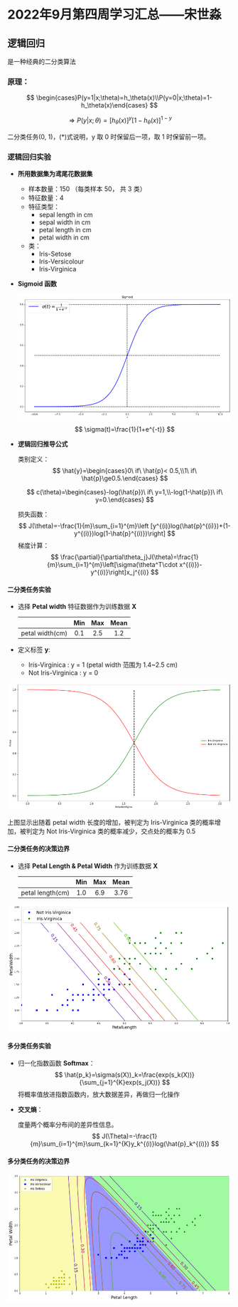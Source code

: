 # 2022年9月第四周学习汇总——宋世淼

## 逻辑回归

是一种经典的二分类算法

### 原理：

$$
\begin{cases}P(y=1|x;\theta)=h_\theta(x)\\P(y=0|x;\theta)=1-h_\theta(x)\end{cases}
$$

$$
\Rightarrow P(y|x;\theta)=\left[h_\theta(x)\right]^y\left[1-h_\theta(x)\right]^{1-y}\tag{*}
$$

二分类任务(0, 1)，(*)式说明，y 取 0 时保留后一项，取 1 时保留前一项。



### 逻辑回归实验

- **所用数据集为鸢尾花数据集**
  - 样本数量：150 （每类样本 50， 共 3 类）
  - 特征数量：4
  - 特征类型：
    - sepal length in cm
    - sepal width in cm
    - petal length in cm
    - petal width in cm
  - 类：
    - Iris-Setose
    - Iris-Versicolour
    - Iris-Virginica

- **Sigmoid 函数**

  ![Sigmoid](LogisticRegression/img/sigmoid.png)
  $$
  \sigma(t)=\frac{1}{1+e^{-t}}
  $$

- **逻辑回归推导公式**

  类别定义：
  $$
  \hat{y}=\begin{cases}0\ if\ \hat{p}< 0.5,\\1\ if\ \hat{p}\ge0.5.\end{cases}  
  $$

  $$
   c(\theta)=\begin{cases}-log(\hat{p})\ if\ y=1,\\-log(1-\hat{p})\ if\ y=0.\end{cases}
  $$

  损失函数：
  $$
  J(\theta)=-\frac{1}{m}\sum_{i=1}^{m}\left [y^{(i)}log(\hat{p}^{(i)})+(1-y^{(i)})log(1-\hat{p}^{(i)})\right]
  $$
  梯度计算：
  $$
  \frac{\partial}{\partial\theta_j}J(\theta)=\frac{1}{m}\sum_{i=1}^{m}\left[\sigma(\theta^T\cdot x^{(i)})-y^{(i)}\right]x_j^{(i)}
  $$



#### 二分类任务实验

- 选择 **Petal width** 特征数据作为训练数据 **X**

  |                 | Min  | Max  | Mean |
  | :-------------: | :--: | :--: | :--: |
  | petal width(cm) | 0.1  | 2.5  | 1.2  |

- 定义标签 **y**:

  - Iris-Virginica : y = 1 (petal width 范围为 1.4~2.5 cm)
  - Not Iris-Virginica : y = 0

![2class](LogisticRegression/img/2class.png)

上图显示出随着 petal width 长度的增加，被判定为 Iris-Virginica 类的概率增加，被判定为 Not Iris-Virginica 类的概率减少，交点处的概率为 0.5



#### 二分类任务的决策边界

- 选择 **Petal Length & Petal Width** 作为训练数据 **X**

  |                  | Min  | Max  | Mean |
  | :--------------: | :--: | :--: | :--: |
  | petal length(cm) | 1.0  | 6.9  | 3.76 |

![2boundary](LogisticRegression/img/2boundary.png)



#### 多分类任务实验

- 归一化指数函数 **Softmax**：
  $$
  \hat{p_k}=\sigma(s(X))_k=\frac{exp(s_k(X))}{\sum_{j=1}^{K}exp(s_j(X))}
  $$
  将概率值放进指数函数内，放大数据差异，再做归一化操作

- **交叉熵**：

  度量两个概率分布间的差异性信息。
  $$
  J(\Theta)=-\frac{1}{m}\sum_{i=1}^{m}\sum_{k=1}^{K}y_k^{(i)}log(\hat{p}_k^{(i)})
  $$



#### 多分类任务的决策边界

![3boundary](LogisticRegression/img/3boundary.png)



